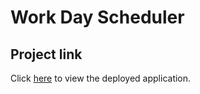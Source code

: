 # Work Day Scheduler

## Project link

Click [here](https://natasha-mann.github.io/work-day-scheduler/) to view the deployed application.
